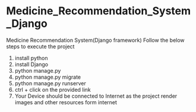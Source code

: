 # Medicine_Recommendation_System_Django
Medicine Recommendation System(Django framework)
Follow the below steps to execute the project
1) install python
2) install Django
3) python manage.py
4) python manage.py migrate
5) python manage.py runserver
6) ctrl + click on the provided link
7) Your Device should be connected to Internet as the project render images and other resources form internet
